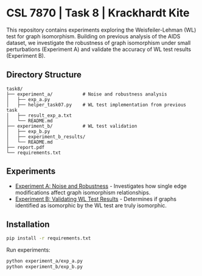# CSL 7870 | Task 8 | Krackhardt Kite

This repository contains experiments exploring the Weisfeiler-Lehman (WL) test for graph isomorphism. Building on previous analysis of the AIDS dataset, we investigate the robustness of graph isomorphism under small perturbations (Experiment A) and validate the accuracy of WL test results (Experiment B).

## Directory Structure

```
task8/
├── experiment_a/           # Noise and robustness analysis
│   ├── exp_a.py           
│   ├── helper_task07.py    # WL test implementation from previous task
│   ├── result_exp_a.txt    
│   └── README.md          
├── experiment_b/           # WL test validation
│   ├── exp_b.py            
│   ├── experiment_b_results/  
│   └── README.md           
├── report.pdf              
└── requirements.txt        
```

## Experiments

- [Experiment A: Noise and Robustness](experiment_a/) - Investigates how single edge modifications affect graph isomorphism relationships.
- [Experiment B: Validating WL Test Results](experiment_b/) - Determines if graphs identified as isomorphic by the WL test are truly isomorphic.

## Installation

```bash
pip install -r requirements.txt
```

Run experiments:
```bash
python experiment_a/exp_a.py
python experiment_b/exp_b.py
```
